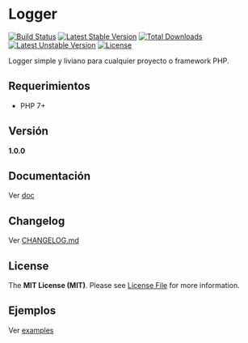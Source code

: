 Logger
======

[![Build Status](https://travis-ci.org/mostofreddy/loggy.svg?branch=master)](https://travis-ci.org/mostofreddy/loggy)
[![Latest Stable Version](https://poser.pugx.org/mostofreddy/loggy/v/stable.svg)](https://packagist.org/packages/mostofreddy/loggy)
[![Total Downloads](https://poser.pugx.org/mostofreddy/loggy/downloads.svg)](https://packagist.org/packages/mostofreddy/loggy)
[![Latest Unstable Version](https://poser.pugx.org/mostofreddy/loggy/v/unstable.svg)](https://packagist.org/mostofreddy/loggy)
[![License](https://poser.pugx.org/mostofreddy/loggy/license.svg)](https://packagist.org/packages/mostofreddy/loggy)

Logger simple y liviano para cualquier proyecto o framework PHP.

Requerimientos
--------------

* PHP 7+

Versión
-------

__1.0.0__

Documentación
-------

Ver [doc](doc/README.md)

Changelog
--------

Ver [CHANGELOG.md](CHANGELOG.md)

License
-------

The __MIT License (MIT)__. Please see [License File](LICENSE.md) for more information.

Ejemplos
-------

Ver [examples](examples/README.md)

